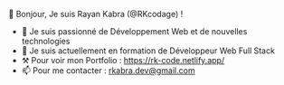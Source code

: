 👋 Bonjour, Je suis Rayan Kabra (@RKcodage) !
- 👀 Je suis passionné de Développement Web et de nouvelles technologies 
- 🌱 Je suis actuellement en formation de Développeur Web Full Stack
- ⚒ Pour voir mon Portfolio : https://rk-code.netlify.app/
- 📫 Pour me contacter : rkabra.dev@gmail.com

<!---
RKcodage/RKcodage is a ✨ special ✨ repository because its `README.md` (this file) appears on your GitHub profile.
You can click the Preview link to take a look at your changes.
--->
